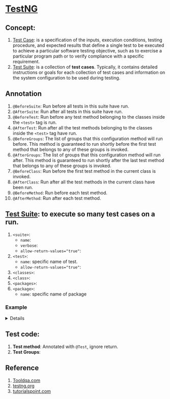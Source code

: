# [TestNG]()


## Concept: 
1. [Test Case](https://en.wikipedia.org/wiki/Test_case): is a specification of the inputs, execution conditions, testing procedure, and expected results that define a single test to be executed to achieve a particular software testing objective, such as to exercise a particular program path or to verify compliance with a specific requirement.
2. [Test Suite](https://en.wikipedia.org/wiki/Test_suite): is a collection of <strong>test cases</strong>. Typically, it contains detailed instructions or goals for each collection of test cases and information on the system configuration to be used during testing.
## Annotation

1. `@BeforeSuite`: Run before all tests in this suite have run.
2. `@AfterSuite`: Run after all tests in this suite have run.
3. `@BeforeTest`: Run before any test method belonging to the classes inside the `<test>` tag is run.
4. `@AfterTest`: Run after all the test methods belonging to the classes inside the `<test>` tag have run.
5. `@BeforeGroups`: The list of groups that this configuration method will run before. This method is guaranteed to run shortly before the first test method that belongs to any of these groups is invoked.
6. `@AfterGroups`: The list of groups that this configuration method will run after. This method is guaranteed to run shortly after the last test method that belongs to any of these groups is invoked.
7. `@BeforeClass`: Run before the first test method in the current class is invoked.
8. `@AfterClass`: Run after all the test methods in the current class have been run.
9. `@BeforeMethod`: Run before each test method.
10. `@AfterMethod`: Run after each test method.

## [Test Suite](https://testng.org/doc/documentation-main.html#testng-xml): to execute so many test cases on a run.

1. `<suite>`:
   - `name`: 
   - `verbose`: 
   - `allow-return-values="true"`: 
2. `<test>`:
   - `name`: specific name of test.
   - `allow-return-values="true"`: 
3. `<classes>`:
4. `<class>`: 
5. `<packages>`:
6. `<package>`:
   - `name`: specific name of package

### Example

   <details>

   ```xml
   <!DOCTYPE suite SYSTEM "http://testng.org/testng-1.0.dtd" >
  
    <suite name="Suite1" verbose="1" >
    <test name="Nopackage" >
        <classes>
            <class name ="NoPackageTest" />
        </classes>
    </test>
    
    <test name="Regression1">
        <groups>
            <run>
                <exclude name="brokenTests"  />
                <include name="checkinTests"  />
            </run>
        </groups>
        <classes>
            <class name="test.sample.ParameterSample">
                <methods>
                    <include name="testMethod" />
                </methods>
            </class>
            <class name="test.sample.ParameterTest"/>
        </classes>
    </test>
    </suite>

   ```
   </details>

## Test code:
1. <strong>Test method</strong>: Annotated with `@Test`, ignore return.
2.  <strong>Test Groups</strong>: 

## Reference
1. [Tooldqa.com](http://toolsqa.com/testng/what-is-testng/)
2. [testng.org](https://testng.org/doc/index.html)
3. [tutorialspoint.com](http://www.tutorialspoint.com/testng/)
